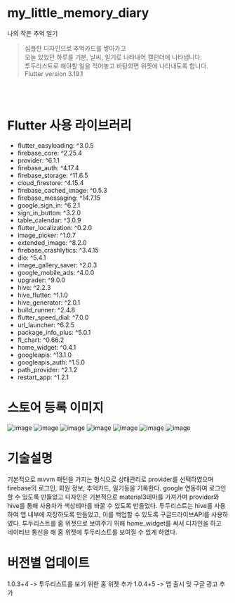 # my_little_memory_diary

나의 작은 추억 일기
<br>
 
>심플한 디자인으로 추억카드를 쌓아가고<br>
오늘 있었던 하루를 기분, 날씨, 일기로 나타내어 캘린더에 나타냅니다.<br>
투두리스트로 해야할 일을 적어놓고 바탕화면 위젯에 나타내도록 합니다.<br>
Flutter version 3.19.1
<br>
<br>

# Flutter 사용 라이브러리
- flutter_easyloading: ^3.0.5
- firebase_core: ^2.25.4
- provider: ^6.1.1
- firebase_auth: ^4.17.4
- firebase_storage: ^11.6.5
- cloud_firestore: ^4.15.4
- firebase_cached_image: ^0.5.3
- firebase_messaging: ^14.7.15
- google_sign_in: ^6.2.1
- sign_in_button: ^3.2.0
- table_calendar: ^3.0.9
- flutter_localization: ^0.2.0
- image_picker: ^1.0.7
- extended_image: ^8.2.0
- firebase_crashlytics: ^3.4.15
- dio: ^5.4.1
- image_gallery_saver: ^2.0.3
- google_mobile_ads: ^4.0.0
- upgrader: ^9.0.0
- hive: ^2.2.3
- hive_flutter: ^1.1.0
- hive_generator: ^2.0.1
- build_runner: ^2.4.8
- flutter_speed_dial: ^7.0.0
- url_launcher: ^6.2.5
- package_info_plus: ^5.0.1
- fl_chart: ^0.66.2
- home_widget: ^0.4.1
- googleapis: ^13.1.0
- googleapis_auth: ^1.5.0
- path_provider: ^2.1.2
- restart_app: ^1.2.1

# 스토어 등록 이미지
![image](https://github.com/Gooak/my_diary/assets/91882939/6b7dde71-6fca-401a-872f-fc33a7e1763e)
![image](https://github.com/Gooak/my_diary/assets/91882939/2e03008a-7ff9-4972-992e-00a684aa888e)
![image](https://github.com/Gooak/my_diary/assets/91882939/8ae2d587-2e89-47cc-8261-2def0586dd26)
![image](https://github.com/Gooak/my_diary/assets/91882939/55f291a7-a784-4cd8-a268-a3ce72e06f51)
![image](https://github.com/Gooak/my_diary/assets/91882939/69bc1473-bfe9-40d1-9cb9-3a091968074f)
![image](https://github.com/Gooak/my_diary/assets/91882939/fd8b8678-0ae4-4b6e-85f1-2dd4ec3f7444)
![image](https://github.com/Gooak/my_diary/assets/91882939/fe6953fc-6276-405b-9957-3291bbec0933)


# 기술설명
기본적으로 mvvm 패턴을 가지는 형식으로 상태관리로 provider를 선택하였으며
firebase의 로그인, 회원 정보, 추억카드, 일기등을 기록한다.
google 연동하여 로그인 할 수 있도록 만들었고
디자인은 기본적으로 material3테마를 가져가며 provider와 hive를 통해 사용자가 색상테마를 바꿀 수 있도록 만들었다.
투두리스트는 hive를 사용하여 앱 내부에 저장하도록 만들었고, 이를 백업할 수 있도록 구글드라이브API를 사용하였다.
투두리스트를 홈 위젯으로 보여주기 위해 home_widget를 써서 디자인을 하고 네이티브 통신을 해 홈 위젯에 투두리스트를 보여질 수 있게 하였다.



# 버전별 업데이트
  1.0.3+4
  -> 투두리스트를 보기 위한 홈 위젯 추가
  1.0.4+5
  -> 앱 출시 및 구글 광고 추가
